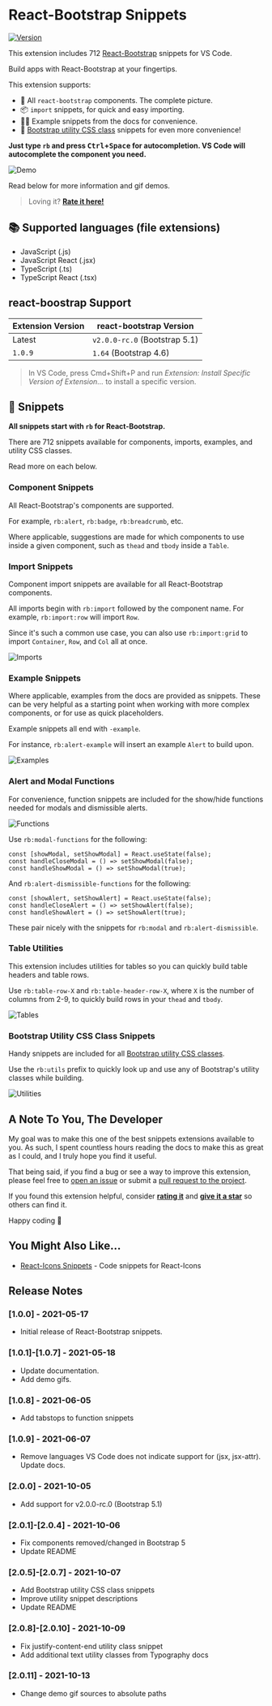 # React-Bootstrap Snippets

[![Version](https://vsmarketplacebadge.apphb.com/version/justinmahar.react-bootstrap-snippets.svg)](https://marketplace.visualstudio.com/items?itemName=justinmahar.react-bootstrap-snippets)

This extension includes 712 [React-Bootstrap](https://react-bootstrap.github.io/) snippets for VS Code.

Build apps with React-Bootstrap at your fingertips.

This extension supports:

- 🙌 All `react-bootstrap` components. The complete picture.
- 📦 `import` snippets, for quick and easy importing.
- 💁‍♀️ Example snippets from the docs for convenience.
- 🧰 [Bootstrap utility CSS class](https://getbootstrap.com/docs/5.0/utilities) snippets for even more convenience!

**Just type `rb` and press <kbd>Ctrl</kbd>+<kbd>Space</kbd> for autocompletion. VS Code will autocomplete the component you need.**

![Demo](https://raw.githubusercontent.com/justinmahar/vscode-react-bootstrap-snippets/master/images/demo.gif)

Read below for more information and gif demos.

> Loving it? **[Rate it here!](https://marketplace.visualstudio.com/items?itemName=justinmahar.react-bootstrap-snippets&ssr=false#review-details)**

## 📚 Supported languages (file extensions)
- JavaScript (.js)
- JavaScript React (.jsx)
- TypeScript (.ts)
- TypeScript React (.tsx)

## react-boostrap Support

| Extension Version | react-bootstrap Version       |
| ----------------- | ----------------------------- |
| Latest            | `v2.0.0-rc.0` (Bootstrap 5.1) |
| `1.0.9`           | `1.64` (Bootstrap 4.6)        |

> In VS Code, press Cmd+Shift+P and run *Extension: Install Specific Version of Extension...* to install a specific version.

## 📖 Snippets

**All snippets start with `rb` for React-Bootstrap.**

There are 712 snippets available for components, imports, examples, and utility CSS classes. 

Read more on each below.

### Component Snippets

All React-Bootstrap's components are supported.

For example, `rb:alert`, `rb:badge`, `rb:breadcrumb`, etc.

Where applicable, suggestions are made for which components to use inside a given component, such as `thead` and `tbody` inside a `Table`.

### Import Snippets

Component import snippets are available for all React-Bootstrap components. 

All imports begin with `rb:import` followed by the component name. For example, `rb:import:row` will import `Row`. 

Since it's such a common use case, you can also use `rb:import:grid` to import `Container`, `Row`, and `Col` all at once.

![Imports](https://raw.githubusercontent.com/justinmahar/vscode-react-bootstrap-snippets/master/images/imports.gif)

### Example Snippets

Where applicable, examples from the docs are provided as snippets. These can be very helpful as a starting point when working with more complex components, or for use as quick placeholders.

Example snippets all end with `-example`. 

For instance, `rb:alert-example` will insert an example `Alert` to build upon.

![Examples](https://raw.githubusercontent.com/justinmahar/vscode-react-bootstrap-snippets/master/images/examples.gif)

### Alert and Modal Functions

For convenience, function snippets are included for the show/hide functions needed for modals and dismissible alerts.

![Functions](https://raw.githubusercontent.com/justinmahar/vscode-react-bootstrap-snippets/master/images/functions.gif)

Use `rb:modal-functions` for the following:

```tsx
const [showModal, setShowModal] = React.useState(false);
const handleCloseModal = () => setShowModal(false);
const handleShowModal = () => setShowModal(true);
```

And `rb:alert-dismissible-functions` for the following:

```tsx
const [showAlert, setShowAlert] = React.useState(false);
const handleCloseAlert = () => setShowAlert(false);
const handleShowAlert = () => setShowAlert(true);
```

These pair nicely with the snippets for `rb:modal` and `rb:alert-dismissible`.

### Table Utilities

This extension includes utilities for tables so you can quickly build table headers and table rows.

Use `rb:table-row-X` and `rb:table-header-row-X`, where `X` is the number of columns from 2-9, to quickly build rows in your `thead` and `tbody`.

![Tables](https://raw.githubusercontent.com/justinmahar/vscode-react-bootstrap-snippets/master/images/tables.gif)

### Bootstrap Utility CSS Class Snippets

Handy snippets are included for all [Bootstrap utility CSS classes](https://getbootstrap.com/docs/5.0/utilities).

Use the `rb:utils` prefix to quickly look up and use any of Bootstrap's utility classes while building.

![Utilities](https://raw.githubusercontent.com/justinmahar/vscode-react-bootstrap-snippets/master/images/rbutils.gif)

## A Note To You, The Developer

My goal was to make this one of the best snippets extensions available to you. As such, I spent countless hours reading the docs to make this as great as I could, and I truly hope you find it useful.

That being said, if you find a bug or see a way to improve this extension, please feel free to [open an issue](https://github.com/justinmahar/vscode-react-bootstrap-snippets/issues) or submit a [pull request to the project](https://github.com/justinmahar/vscode-react-bootstrap-snippets).

If you found this extension helpful, consider **[rating it](https://marketplace.visualstudio.com/items?itemName=justinmahar.react-bootstrap-snippets&ssr=false#review-details)** and **[give it a star](https://github.com/justinmahar/vscode-react-bootstrap-snippets)** so others can find it.

Happy coding 🖖

## You Might Also Like...

- [React-Icons Snippets](https://marketplace.visualstudio.com/items?itemName=justinmahar.react-icons-snippets) - Code snippets for React-Icons

## Release Notes

### [1.0.0] - 2021-05-17

- Initial release of React-Bootstrap snippets.

### [1.0.1]-[1.0.7] - 2021-05-18

- Update documentation. 
- Add demo gifs.

### [1.0.8] - 2021-06-05

- Add tabstops to function snippets

### [1.0.9] - 2021-06-07

- Remove languages VS Code does not indicate support for (jsx, jsx-attr). Update docs.

### [2.0.0] - 2021-10-05

- Add support for v2.0.0-rc.0 (Bootstrap 5.1)
  
### [2.0.1]-[2.0.4] - 2021-10-06

- Fix components removed/changed in Bootstrap 5
- Update README

### [2.0.5]-[2.0.7] - 2021-10-07

- Add Bootstrap utility CSS class snippets
- Improve utility snippet descriptions
- Update README

### [2.0.8]-[2.0.10] - 2021-10-09

- Fix justify-content-end utility class snippet
- Add additional text utility classes from Typography docs

### [2.0.11] - 2021-10-13

- Change demo gif sources to absolute paths